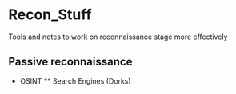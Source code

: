 # Recon_Stuff
Tools and notes to work on reconnaissance stage more effectively
## Passive reconnaissance
* OSINT
** Search Engines (Dorks)
